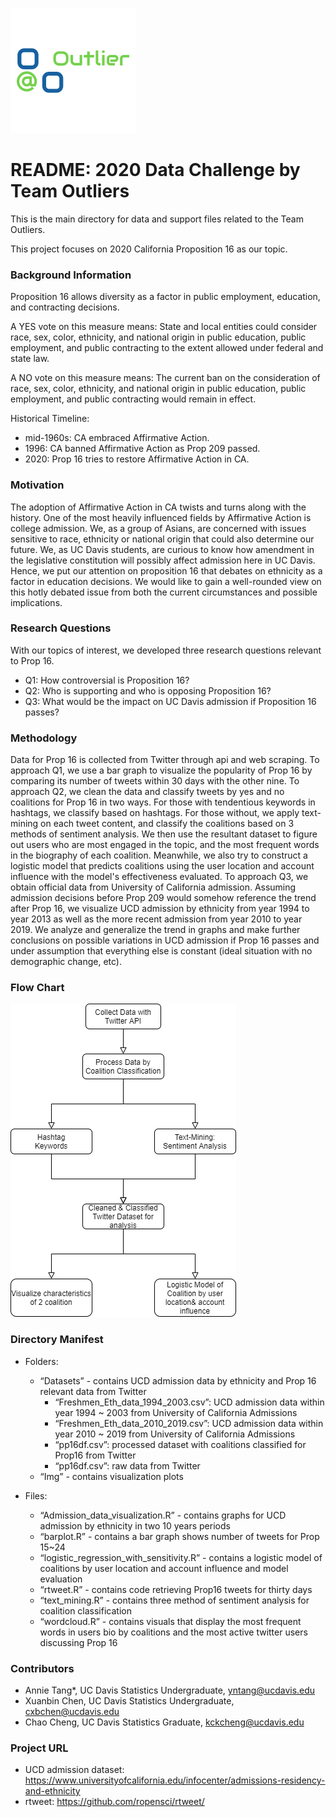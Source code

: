 ![image](https://github.com/McChickenNuggets/Data_Challenge/blob/master/img/Team_Outlier_Logo.png)

# README: 2020 Data Challenge by Team Outliers

This is the main directory for data and support files related to the Team Outliers. 

This project focuses on 2020 California Proposition 16 as our topic.

### Background Information 
Proposition 16 allows diversity as a factor in public employment, education, and contracting decisions. 

A YES vote on this measure means: State and local entities could consider race, sex, color,
ethnicity, and national origin in public education, public employment, and public contracting to the extent allowed under federal and state law.

A NO vote on this measure means: The current ban on the consideration of race, sex, color,
ethnicity, and national origin in public education, public employment, and public contracting would remain in effect. 

Historical Timeline: 
 - mid-1960s: CA embraced Affirmative Action.
 - 1996: CA banned Affirmative Action as Prop 209 passed.
 - 2020: Prop 16 tries to restore Affirmative Action in CA. 
 
### Motivation
The adoption of Affirmative Action in CA twists and turns along with the history. One of the most heavily influenced fields by Affirmative Action is college admission. We, as a group of Asians, are concerned with issues sensitive to race, ethnicity or national origin that could also determine our future. We, as UC Davis students, are curious to know how amendment in the legislative constitution will possibly affect admission here in UC Davis. Hence, we put our attention on proposition 16 that debates on ethnicity as a factor in education decisions. We would like to gain a well-rounded view on this hotly debated issue from both the current circumstances and possible implications.

### Research Questions
With our topics of interest, we developed three research questions relevant to Prop 16.
- Q1:  How controversial is Proposition 16? 
- Q2: Who is supporting and who is opposing Proposition 16?
- Q3: What would be the impact on UC Davis admission if Proposition 16 passes?

### Methodology
Data for Prop 16 is collected from Twitter through api and web scraping. To approach Q1, we use a bar graph to visualize the popularity of Prop 16 by comparing its number of tweets within 30 days with the other nine. To approach Q2, we clean the data and classify tweets by yes and no coalitions for Prop 16 in two ways. For those with tendentious keywords in hashtags, we classify based on hashtags. For those without, we apply text-mining on each tweet content, and classify the coalitions based on 3 methods of sentiment analysis. We then use the resultant dataset to figure out users who are most engaged in the topic, and the most frequent words in the biography of each coalition. Meanwhile, we also try to construct a logistic model that predicts coalitions using the user location and account influence with the model's effectiveness evaluated. To approach Q3, we obtain official data from University of California admission. Assuming admission decisions before Prop 209 would somehow reference the trend after Prop 16, we visualize UCD admission by ethnicity from year 1994 to year 2013 as well as the more recent admission from year 2010 to year 2019. We analyze and generalize the trend in graphs and make further conclusions on possible variations in UCD admission if Prop 16 passes and under assumption that everything else is constant (ideal situation with no demographic change, etc).  

### Flow Chart
![image](https://github.com/McChickenNuggets/Data_Challenge/blob/master/img/Flow_Chart.png)

### Directory Manifest
- Folders:
    - “Datasets” - contains UCD admission data by ethnicity and Prop 16 relevant data from Twitter
        - “Freshmen_Eth_data_1994_2003.csv”: UCD admission data within year 1994 ~ 2003 from University of California Admissions
        -  “Freshmen_Eth_data_2010_2019.csv”: UCD admission data within year 2010 ~ 2019 from University of California Admissions
        - “pp16df.csv”: processed dataset with coalitions classified for Prop16 from Twitter
        - “pp16df.csv”: raw data from Twitter 
    - “Img” - contains visualization plots

- Files: 
    - “Admission_data_visualization.R” - contains graphs for UCD admission by ethnicity in two 10 years periods
    - “barplot.R” - contains a bar graph shows number of tweets for Prop 15~24
    -  “logistic_regression_with_sensitivity.R” - contains a logistic model of coalitions by user location and account influence and model evaluation 
    - “rtweet.R” - contains code retrieving Prop16 tweets for thirty days
    - “text_mining.R” - contains three method of sentiment analysis for coalition classification
    - “wordcloud.R” - contains visuals that display the most frequent words in users bio by coalitions and the most active twitter users discussing Prop 16 

### Contributors
- Annie Tang*, UC Davis Statistics Undergraduate, yntang@ucdavis.edu
- Xuanbin Chen, UC Davis Statistics Undergraduate, cxbchen@ucdavis.edu
- Chao Cheng, UC Davis Statistics Graduate, kckcheng@ucdavis.edu

### Project URL
- UCD admission dataset: https://www.universityofcalifornia.edu/infocenter/admissions-residency-and-ethnicity
- rtweet: https://github.com/ropensci/rtweet/ 
